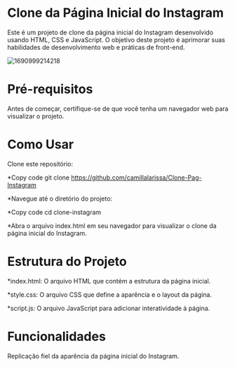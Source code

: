 <h1>Clone da Página Inicial do Instagram</h1>
Este é um projeto de clone da página inicial do Instagram desenvolvido usando HTML, CSS e JavaScript. O objetivo deste projeto é aprimorar suas habilidades de desenvolvimento web e práticas de front-end.

![1690999214218](https://github.com/camillalarissa/Clone-Pag-Instagram/assets/115382914/86b3a765-d0a0-4e4d-b1e6-4957baf6907e)


<h1>Pré-requisitos</h1>
Antes de começar, certifique-se de que você tenha um navegador web para visualizar o projeto.

<h1>Como Usar</h1>

Clone este repositório:


*Copy code
git clone https://github.com/camillalarissa/Clone-Pag-Instagram

*Navegue até o diretório do projeto:


*Copy code
cd clone-instagram

*Abra o arquivo index.html em seu navegador para visualizar o clone da página inicial do Instagram.

<h1>Estrutura do Projeto</h1>

*index.html: O arquivo HTML que contém a estrutura da página inicial.

*style.css: O arquivo CSS que define a aparência e o layout da página.

*script.js: O arquivo JavaScript para adicionar interatividade à página.

<h1>Funcionalidades</h1>
 Replicação fiel da aparência da página inicial do Instagram.
